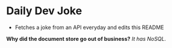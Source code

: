 
# Daily Dev Joke

- Fetches a joke from an API everyday and edits this README

**Why did the document store go out of business?**
*It has NoSQL.*